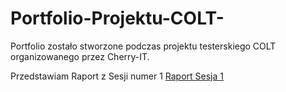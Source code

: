 # Portfolio-Projektu-COLT-
Portfolio zostało stworzone podczas projektu testerskiego  COLT organizowanego przez Cherry-IT. 

Przedstawiam Raport z Sesji numer 1
<a href="https://docs.google.com/document/d/1OeFQE2wfHhxakh7S-R-O3MrwOzTqKSP-/edit?usp=sharing&ouid=109036235607774440541&rtpof=true&sd=true"> Raport Sesja 1</a>
